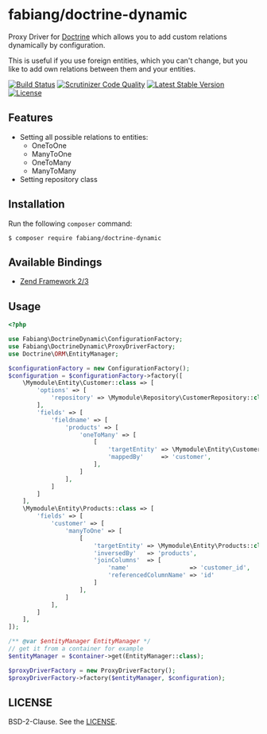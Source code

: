 # fabiang/doctrine-dynamic

Proxy Driver for [Doctrine](http://doctrine-project.org/) which allows you to add
custom relations dynamically by configuration.

This is useful if you use foreign entities, which you can't change, but you like
to add own relations between them and your entities.

[![Build Status](https://travis-ci.org/fabiang/doctrine-dynamic.svg?branch=master)](https://travis-ci.org/fabiang/doctrine-dynamic)
[![Scrutinizer Code Quality](https://scrutinizer-ci.com/g/fabiang/doctrine-dynamic/badges/quality-score.png?b=master)](https://scrutinizer-ci.com/g/fabiang/doctrine-dynamic/?branch=master)
[![Latest Stable Version](https://poser.pugx.org/fabiang/doctrine-dynamic/version)](https://packagist.org/packages/fabiang/doctrine-dynamic)
[![License](https://poser.pugx.org/fabiang/doctrine-dynamic/license)](https://packagist.org/packages/fabiang/doctrine-dynamic)

## Features

* Setting all possible relations to entities:
  * OneToOne
  * ManyToOne
  * OneToMany
  * ManyToMany
* Setting repository class

## Installation

Run the following `composer` command:

```console
$ composer require fabiang/doctrine-dynamic
```

## Available Bindings

* [Zend Framework 2/3](https://github.com/fabiang/doctrine-dynamic-zf)

## Usage

```php
<?php

use Fabiang\DoctrineDynamic\ConfigurationFactory;
use Fabiang\DoctrineDynamic\ProxyDriverFactory;
use Doctrine\ORM\EntityManager;

$configurationFactory = new ConfigurationFactory();
$configuration = $configurationFactory->factory([
    \Mymodule\Entity\Customer::class => [
        'options' => [
            'repository' => \Mymodule\Repository\CustomerRepository::class,
        ],
        'fields' => [
            'fieldname' => [
                'products' => [
                    'oneToMany' => [
                        [
                            'targetEntity' => \Mymodule\Entity\Customer::class,
                            'mappedBy'     => 'customer',
                        ],
                    ]
                ],
            ]
        ]
    ],
    \Mymodule\Entity\Products::class => [
        'fields' => [
            'customer' => [
                'manyToOne' => [
                    [
                        'targetEntity' => \Mymodule\Entity\Products::class,
                        'inversedBy'   => 'products',
                        'joinColumns'  => [
                            'name'                 => 'customer_id',
                            'referencedColumnName' => 'id'
                        ]
                    ],
                ]
            ],
        ]
    ],
]);

/** @var $entityManager EntityManager */
// get it from a container for example
$entityManager = $container->get(EntityManager::class);

$proxyDriverFactory = new ProxyDriverFactory();
$proxyDriverFactory->factory($entityManager, $configuration);
```

## LICENSE

BSD-2-Clause. See the [LICENSE](LICENSE.md).
